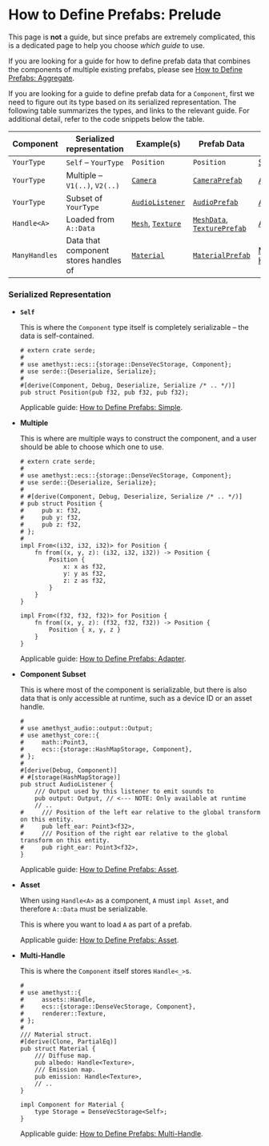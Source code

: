 # How to Define Prefabs: Prelude

This page is **not** a guide, but since prefabs are extremely complicated, this is a dedicated page to help you choose *which guide* to use.

If you are looking for a guide for how to define prefab data that combines the components of multiple existing prefabs, please see [How to Define Prefabs: Aggregate][Aggregate].

If you are looking for a guide to define prefab data for a `Component`, first we need to figure out its type based on its serialized representation. The following table summarizes the types, and links to the relevant guide. For additional detail, refer to the code snippets below the table.

| Component     | Serialized representation             | Example(s)            | Prefab Data                     | Guide          |
| ------------- | ------------------------------------- | --------------------- | ------------------------------- | -------------- |
| `YourType`    | `Self` &ndash; `YourType`             | `Position`            | `Position`                      | [Simple]       |
| `YourType`    | Multiple &ndash; `V1(..)`, `V2(..)`   | [`Camera`]            | [`CameraPrefab`]                | [Adapter]      |
| `YourType`    | Subset of `YourType`                  | [`AudioListener`]     | [`AudioPrefab`]                 | [Asset]        |
| `Handle<A>`   | Loaded from `A::Data`                 | [`Mesh`], [`Texture`] | [`MeshData`], [`TexturePrefab`] | [Asset]        |
| `ManyHandles` | Data that component stores handles of | [`Material`]          | [`MaterialPrefab`]              | [Multi-Handle] |

### Serialized Representation

* **`Self`**

    This is where the `Component` type itself is completely serializable &ndash; the data is self-contained.

    ```rust, edition2018,no_run,noplaypen
    # extern crate serde;
    #
    # use amethyst::ecs::{storage::DenseVecStorage, Component};
    # use serde::{Deserialize, Serialize};
    #
    #[derive(Component, Debug, Deserialize, Serialize /* .. */)]
    pub struct Position(pub f32, pub f32, pub f32);
    ```

    Applicable guide: [How to Define Prefabs: Simple][Simple].

* **Multiple**

    This is where are multiple ways to construct the component, and a user should be able to choose which one to use.

    ```rust, edition2018,no_run,noplaypen
    # extern crate serde;
    #
    # use amethyst::ecs::{storage::DenseVecStorage, Component};
    # use serde::{Deserialize, Serialize};
    #
    # #[derive(Component, Debug, Deserialize, Serialize /* .. */)]
    # pub struct Position {
    #     pub x: f32,
    #     pub y: f32,
    #     pub z: f32,
    # };
    #
    impl From<(i32, i32, i32)> for Position {
        fn from((x, y, z): (i32, i32, i32)) -> Position {
            Position {
                x: x as f32,
                y: y as f32,
                z: z as f32,
            }
        }
    }

    impl From<(f32, f32, f32)> for Position {
        fn from((x, y, z): (f32, f32, f32)) -> Position {
            Position { x, y, z }
        }
    }
    ```

    Applicable guide: [How to Define Prefabs: Adapter][Adapter].

* **Component Subset**

    This is where most of the component is serializable, but there is also data that is only accessible at runtime, such as a device ID or an asset handle.

    ```rust, edition2018,no_run,noplaypen
    #
    # use amethyst_audio::output::Output;
    # use amethyst_core::{
    #     math::Point3,
    #     ecs::{storage::HashMapStorage, Component},
    # };
    #
    #[derive(Debug, Component)]
    # #[storage(HashMapStorage)]
    pub struct AudioListener {
        /// Output used by this listener to emit sounds to
        pub output: Output, // <--- NOTE: Only available at runtime
        // ..
    #     /// Position of the left ear relative to the global transform on this entity.
    #     pub left_ear: Point3<f32>,
    #     /// Position of the right ear relative to the global transform on this entity.
    #     pub right_ear: Point3<f32>,
    }
    ```

    Applicable guide: [How to Define Prefabs: Asset][Asset].

* **Asset**

    When using `Handle<A>` as a component, `A` must `impl Asset`, and therefore `A::Data` must be serializable.

    This is where you want to load `A` as part of a prefab.

    Applicable guide: [How to Define Prefabs: Asset][Asset].

* **Multi-Handle**

    This is where the `Component` itself stores `Handle<_>`s.

    ```rust, edition2018,no_run,noplaypen
    #
    # use amethyst::{
    #     assets::Handle,
    #     ecs::{storage::DenseVecStorage, Component},
    #     renderer::Texture,
    # };
    #
    /// Material struct.
    #[derive(Clone, PartialEq)]
    pub struct Material {
        /// Diffuse map.
        pub albedo: Handle<Texture>,
        /// Emission map.
        pub emission: Handle<Texture>,
        // ..
    }

    impl Component for Material {
        type Storage = DenseVecStorage<Self>;
    }
    ```

    Applicable guide: [How to Define Prefabs: Multi-Handle][Multi-Handle].

[`AudioListener`]: https://docs.amethyst.rs/master/amethyst_audio/struct.AudioListener.html
[`AudioPrefab`]: https://docs.amethyst.rs/master/amethyst_audio/struct.AudioPrefab.html
[`Camera`]: https://docs.amethyst.rs/master/amethyst_rendy/struct.Camera.html
[`CameraPrefab`]: https://docs.amethyst.rs/master/amethyst_rendy/camera/enum.CameraPrefab.html
[`Material`]: https://docs.amethyst.rs/master/amethyst_rendy/struct.Material.html
[`MaterialPrefab`]: https://docs.amethyst.rs/master/amethyst_rendy/formats/mtl/struct.MaterialPrefab.html
[`Mesh`]: https://docs.amethyst.rs/master/amethyst_rendy/rendy/mesh/struct.Mesh.html
[`MeshData`]: https://docs.amethyst.rs/master/amethyst_rendy/types/struct.MeshData.html
[`Texture`]: https://docs.amethyst.rs/master/amethyst_rendy/rendy/texture/struct.Texture.html
[`TexturePrefab`]: https://docs.amethyst.rs/master/amethyst_rendy/formats/texture/enum.TexturePrefab.html
[Adapter]: how_to_define_prefabs_adapter.html
[Asset]: how_to_define_prefabs_asset.html
[Aggregate]: how_to_define_prefabs_aggregate.html
[Multi-Handle]: how_to_define_prefabs_multi_handle.html
[Simple]: how_to_define_prefabs_simple.html
